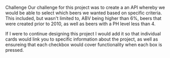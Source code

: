 Challenge
Our challenge for this project was to create a an API whereby we would be able to select which beers we wanted based on specific criteria. This included, but wasn't limited to, ABV being higher than 6%, beers that were created prior to 2010, as well as beers with a PH level less than 4.


If I were to continue designing this project I would add it so that individual cards would link you to specific information about the project, as well as ensureing that each checkbox would cover functionality when each box is pressed. 